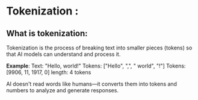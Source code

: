 # Tokenization :

## What is tokenization:

Tokenization is the process of breaking text into smaller pieces (tokens) so that AI models can understand and process it.

**Example**:
Text: "Hello, world!"
Tokens: ["Hello", ",", " world", "!"]
Tokens: [9906, 11, 1917, 0]
length: 4 tokens

AI doesn't read words like humans—it converts them into tokens and numbers to analyze and generate responses.
